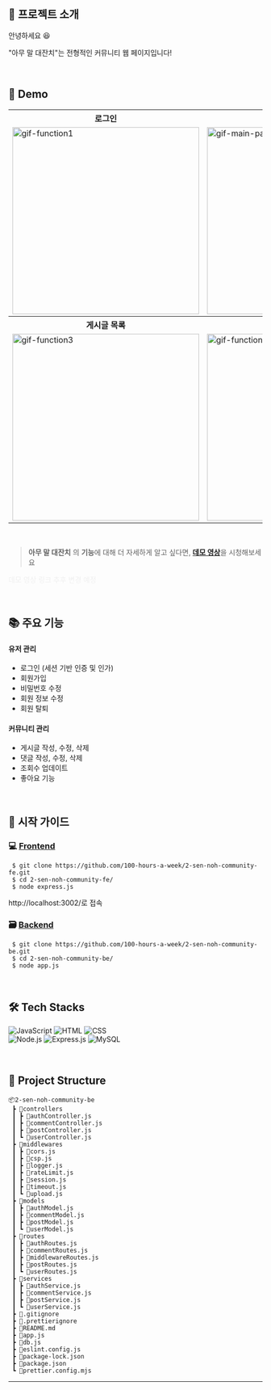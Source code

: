## 📝 프로젝트 소개

안녕하세요 😆

"아무 말 대잔치"는 전형적인 커뮤니티 웹 페이지입니다!

<br>

## 🚀 Demo

<div align="center">
  <table>
    <tr align="center">
      <th>로그인</th>
      <th>회원가입</th>
      <th>프로필</th>
    </tr>
    <tr>
      <td><img src=https://github.com/user-attachments/assets/3dcc0137-8db8-4898-b0de-e1dadf910f4b alt="gif-function1" width="370"></td>
      <td><img src=https://github.com/user-attachments/assets/1da8db6d-5a9d-465d-8b18-d9b04ad2083d alt="gif-main-page" width="370"></td>
      <td><img src=https://github.com/user-attachments/assets/5a50f8df-128b-4456-bfd7-4512d4056c6d alt="git-fuction1" width="370"></td>
    </tr>
    <tr align="center">
      <th>게시글 목록</th>
      <th>상세 게시글</th>
      <th>게시글 작성</th>
    </tr>
    <tr>
      <td><img src=https://github.com/user-attachments/assets/c323a81c-923e-48c6-a280-3c092b092a18 alt="gif-function3" width="370"></td>
      <td><img src=https://github.com/user-attachments/assets/d2eb800e-34ad-4a79-97cf-e4ccb701717a alt="gif-function3" width="370"></td>
       <td><img src=https://github.com/user-attachments/assets/f51c385d-7bdd-4c13-b9ab-bad9357817cd alt="gif-function2" width="370"></td>
    </tr>
  </table>
</div>
<br>

> **아무 말 대잔치** 의 **기능**에 대해 더 자세하게 알고 싶다면, [**데모 영상**]()을 시청해보세요 <br>

<p style="color:#cccccc40">데모 영상 링크 추후 변경 예정</p>

<br>

## 📚 주요 기능

#### 유저 관리

-   로그인 (세션 기반 인증 및 인가)
-   회원가입
-   비밀번호 수정
-   회원 정보 수정
-   회원 탈퇴

#### 커뮤니티 관리

-   게시글 작성, 수정, 삭제
-   댓글 작성, 수정, 삭제
-   조회수 업데이트
-   좋아요 기능

<br>

## 📙 시작 가이드

### 💻 [Frontend](https://github.com/100-hours-a-week/2-sen-noh-community-fe)

```
 $ git clone https://github.com/100-hours-a-week/2-sen-noh-community-fe.git
 $ cd 2-sen-noh-community-fe/
 $ node express.js
```

http://localhost:3002/로 접속

### 🗃️ [Backend](https://github.com/100-hours-a-week/2-sen-noh-community-be)

```
 $ git clone https://github.com/100-hours-a-week/2-sen-noh-community-be.git
 $ cd 2-sen-noh-community-be/
 $ node app.js
```

<br>

## 🛠️ Tech Stacks

 ![JavaScript](https://img.shields.io/badge/-JavaScript-F7DF1E?logo=javascript&logoColor=black&style=flat-square)
  ![HTML](https://img.shields.io/badge/-HTML-E34F26?logo=html5&logoColor=white&style=flat-square) 
  ![CSS](https://img.shields.io/badge/-CSS-1572B6?logo=css3&logoColor=white&style=flat-square)   
 ![Node.js](https://img.shields.io/badge/-Node.js-339933?logo=node.js&logoColor=white&style=flat-square)
  ![Express.js](https://img.shields.io/badge/-Express.js-000000?logo=express&logoColor=white&style=flat-square) 
  ![MySQL](https://img.shields.io/badge/-MySQL-4479A1?logo=mysql&logoColor=white&style=flat-square) 



<br>

## 📂 Project Structure

```
📦2-sen-noh-community-be
 ┣ 📂controllers
 ┃ ┣ 📜authController.js
 ┃ ┣ 📜commentController.js
 ┃ ┣ 📜postController.js
 ┃ ┗ 📜userController.js
 ┣ 📂middlewares
 ┃ ┣ 📜cors.js
 ┃ ┣ 📜csp.js
 ┃ ┣ 📜logger.js
 ┃ ┣ 📜rateLimit.js
 ┃ ┣ 📜session.js
 ┃ ┣ 📜timeout.js
 ┃ ┗ 📜upload.js
 ┣ 📂models
 ┃ ┣ 📜authModel.js
 ┃ ┣ 📜commentModel.js
 ┃ ┣ 📜postModel.js
 ┃ ┗ 📜userModel.js
 ┣ 📂routes
 ┃ ┣ 📜authRoutes.js
 ┃ ┣ 📜commentRoutes.js
 ┃ ┣ 📜middlewareRoutes.js
 ┃ ┣ 📜postRoutes.js
 ┃ ┗ 📜userRoutes.js
 ┣ 📂services
 ┃ ┣ 📜authService.js
 ┃ ┣ 📜commentService.js
 ┃ ┣ 📜postService.js
 ┃ ┗ 📜userService.js
 ┣ 📜.gitignore
 ┣ 📜.prettierignore
 ┣ 📜README.md
 ┣ 📜app.js
 ┣ 📜db.js
 ┣ 📜eslint.config.js
 ┣ 📜package-lock.json
 ┣ 📜package.json
 ┗ 📜prettier.config.mjs
```

---
